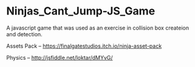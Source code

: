 # Ninjas_Cant_Jump-JS_Game
A javascript game that was used as an exercise in collision box createion and detection.

Assets Pack –
https://finalgatestudios.itch.io/ninja-asset-pack

Physics – 
 http://jsfiddle.net/loktar/dMYvG/

